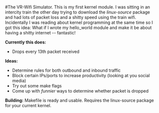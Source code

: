 #The VR-Wifi Simulator.
This is my first kernel module.
I was sitting in an intercity train the other day trying to download the _linux-source_ package and had lots of packet loss and a shitty speed using the train wifi. Incidentally I was reading about kernel programming at the same time so I got this idea: What if I wrote my hello_world module and make it be about having a shitty internet -- fantastic!

**Currently this does:**
 - Drops every 13th packet received

**Ideas:**
 - Determine rules for both outbound and inbound traffic
 - Block certain IPs/ports to increase productivity (looking at you social media)
 - Try out some make flags
 - Come up with _funnier_ ways to determine whether packet is dropped

**Building:**
Makefile is ready and usable. Requires the linux-source package for your current kernel.


